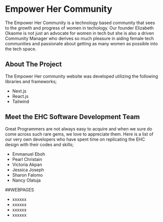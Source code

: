 # Empower Her Community  

The Empower Her Community is a technology based community that sees to the growth and progress of women in techology. Our founder Elizabeth Okaome is not just an advocate for women in tech but she is also a driven Community Manager who derives so much pleasure in aiding female tech communities and passionate about getting as many women as possible into the tech space.

## About The Project

The Empower Her community website was developed utilizing the following libraries and frameworks;

- Next.js
- React.js
- Tailwind 


## Meet the EHC Software Development Team

Great Programmers are not always easy to acquire and when we sure do come across such rare gems, we love to appreciate them. Here is a list of our very own developers who have spent time on replicating the EHC design with their codes and skills;

- Emmanuel Eboh
- Pearl Christain
- Victoria Akpan
- Jessica Joseph
- Sharon Falomo
- Nancy Olatuja

##WEBPAGES

- xxxxxx
- xxxxxx
- xxxxxx
- xxxxxx
